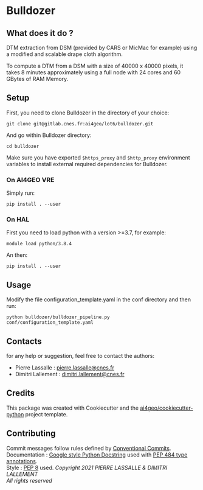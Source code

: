 # Bulldozer

## What does it do ?

DTM extraction from DSM (provided by CARS or MicMac for example) using a modified and scalable drape cloth algorithm.

To compute a DTM from a DSM with a size of 40000 x 40000 pixels, it takes 8 minutes approximately using a full node with 24 cores and 60 GBytes of RAM Memory.

## Setup

First, you need to clone Bulldozer in the directory of your choice:

`git clone git@gitlab.cnes.fr:ai4geo/lot6/bulldozer.git`

And go within Bulldozer directory:

`cd bulldozer`

Make sure you have exported `$https_proxy` and `$http_proxy` environment variables to install external required dependencies for Bulldozer.

### On AI4GEO VRE

Simply run:

`pip install . --user`

### On HAL

First you need to load python with a version >=3.7, for example:

`module load python/3.8.4`

An then:

`pip install . --user`


## Usage

Modify the file configuration_template.yaml in the conf directory and then run:

`python bulldozer/bulldozer_pipeline.py conf/configuration_template.yaml`

## Contacts

for any help or suggestion, feel free to contact the authors:

- Pierre Lassalle : pierre.lassalle@cnes.fr
- Dimitri Lallement : dimitri.lallement@cnes.fr



## Credits

This package was created with Cookiecutter and the [ai4geo/cookiecutter-python](https://gitlab.cnes.fr/ai4geo/lot2/cookiecutter-python) project template.

## Contributing

Commit messages follow rules defined by [Conventional Commits](https://www.conventionalcommits.org).  
Documentation : [Google style Python Docstring](https://google.github.io/styleguide/pyguide.html) used with [PEP 484 type annotations](https://www.python.org/dev/peps/pep-0484/).  
Style : [PEP 8](https://www.python.org/dev/peps/pep-0008/#other-recommendations) used.
*Copyright 2021 PIERRE LASSALLE & DIMITRI LALLEMENT  
All rights reserved*
